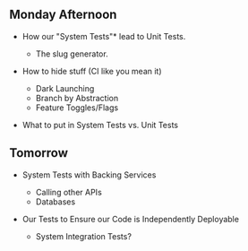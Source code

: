 ## Monday Afternoon

- How our "System Tests"* lead to Unit Tests.
    - The slug generator.
- How to hide stuff (CI like you mean it)    
    - Dark Launching
    - Branch by Abstraction
    - Feature Toggles/Flags

- What to put in System Tests vs. Unit Tests


## Tomorrow

- System Tests with Backing Services
    - Calling other APIs
    - Databases

- Our Tests to Ensure our Code is Independently Deployable
    - System Integration Tests?


